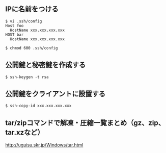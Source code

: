 ## IPに名前をつける

```
$ vi .ssh/config
Host foo
  HostName xxx.xxx.xxx.xxx
HOST bar
  HostName xxx.xxx.xxx.xxx
  
$ chmod 600 .ssh/config 
```

## 公開鍵と秘密鍵を作成する
```
$ ssh-keygen -t rsa
```

## 公開鍵をクライアントに設置する
```
$ ssh-copy-id xxx.xxx.xxx.xxx
```

## tar/zipコマンドで解凍・圧縮一覧まとめ（gz、zip、tar.xzなど）

http://uguisu.skr.jp/Windows/tar.html
